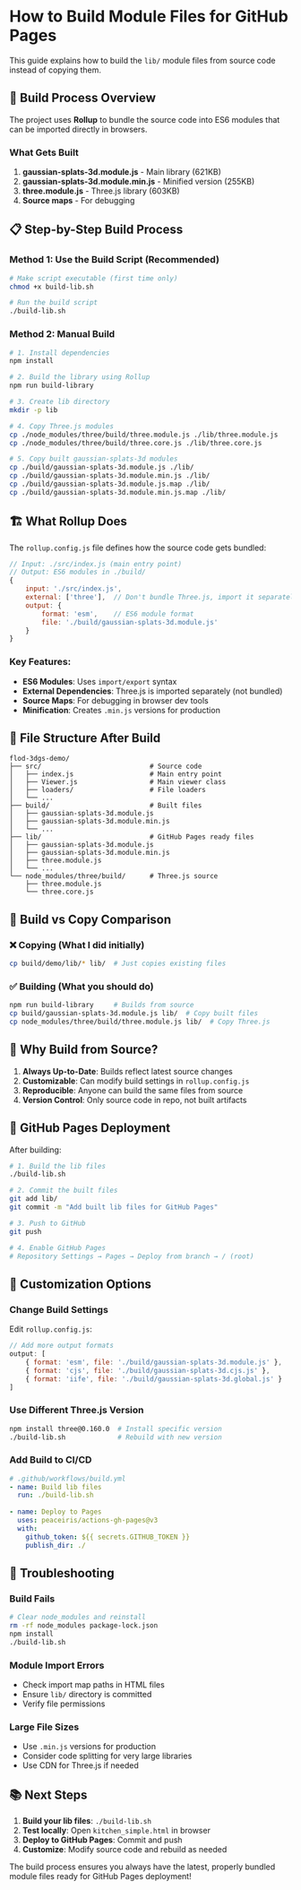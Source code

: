 # How to Build Module Files for GitHub Pages

This guide explains how to build the `lib/` module files from source code instead of copying them.

## 🔧 Build Process Overview

The project uses **Rollup** to bundle the source code into ES6 modules that can be imported directly in browsers.

### What Gets Built

1. **gaussian-splats-3d.module.js** - Main library (621KB)
2. **gaussian-splats-3d.module.min.js** - Minified version (255KB) 
3. **three.module.js** - Three.js library (603KB)
4. **Source maps** - For debugging

## 📋 Step-by-Step Build Process

### Method 1: Use the Build Script (Recommended)

```bash
# Make script executable (first time only)
chmod +x build-lib.sh

# Run the build script
./build-lib.sh
```

### Method 2: Manual Build

```bash
# 1. Install dependencies
npm install

# 2. Build the library using Rollup
npm run build-library

# 3. Create lib directory
mkdir -p lib

# 4. Copy Three.js modules
cp ./node_modules/three/build/three.module.js ./lib/three.module.js
cp ./node_modules/three/build/three.core.js ./lib/three.core.js

# 5. Copy built gaussian-splats-3d modules
cp ./build/gaussian-splats-3d.module.js ./lib/
cp ./build/gaussian-splats-3d.module.min.js ./lib/
cp ./build/gaussian-splats-3d.module.js.map ./lib/
cp ./build/gaussian-splats-3d.module.min.js.map ./lib/
```

## 🏗️ What Rollup Does

The `rollup.config.js` file defines how the source code gets bundled:

```javascript
// Input: ./src/index.js (main entry point)
// Output: ES6 modules in ./build/
{
    input: './src/index.js',
    external: ['three'],  // Don't bundle Three.js, import it separately
    output: {
        format: 'esm',    // ES6 module format
        file: './build/gaussian-splats-3d.module.js'
    }
}
```

### Key Features:
- **ES6 Modules**: Uses `import/export` syntax
- **External Dependencies**: Three.js is imported separately (not bundled)
- **Source Maps**: For debugging in browser dev tools
- **Minification**: Creates `.min.js` versions for production

## 📁 File Structure After Build

```
flod-3dgs-demo/
├── src/                           # Source code
│   ├── index.js                   # Main entry point
│   ├── Viewer.js                  # Main viewer class
│   ├── loaders/                   # File loaders
│   └── ...
├── build/                         # Built files
│   ├── gaussian-splats-3d.module.js
│   ├── gaussian-splats-3d.module.min.js
│   └── ...
├── lib/                           # GitHub Pages ready files
│   ├── gaussian-splats-3d.module.js
│   ├── gaussian-splats-3d.module.min.js
│   ├── three.module.js
│   └── ...
└── node_modules/three/build/      # Three.js source
    ├── three.module.js
    └── three.core.js
```

## 🔄 Build vs Copy Comparison

### ❌ Copying (What I did initially)
```bash
cp build/demo/lib/* lib/  # Just copies existing files
```

### ✅ Building (What you should do)
```bash
npm run build-library     # Builds from source
cp build/gaussian-splats-3d.module.js lib/  # Copy built files
cp node_modules/three/build/three.module.js lib/  # Copy Three.js
```

## 🎯 Why Build from Source?

1. **Always Up-to-Date**: Builds reflect latest source changes
2. **Customizable**: Can modify build settings in `rollup.config.js`
3. **Reproducible**: Anyone can build the same files from source
4. **Version Control**: Only source code in repo, not built artifacts

## 🚀 GitHub Pages Deployment

After building:

```bash
# 1. Build the lib files
./build-lib.sh

# 2. Commit the built files
git add lib/
git commit -m "Add built lib files for GitHub Pages"

# 3. Push to GitHub
git push

# 4. Enable GitHub Pages
# Repository Settings → Pages → Deploy from branch → / (root)
```

## 🔧 Customization Options

### Change Build Settings
Edit `rollup.config.js`:
```javascript
// Add more output formats
output: [
    { format: 'esm', file: './build/gaussian-splats-3d.module.js' },
    { format: 'cjs', file: './build/gaussian-splats-3d.cjs.js' },
    { format: 'iife', file: './build/gaussian-splats-3d.global.js' }
]
```

### Use Different Three.js Version
```bash
npm install three@0.160.0  # Install specific version
./build-lib.sh             # Rebuild with new version
```

### Add Build to CI/CD
```yaml
# .github/workflows/build.yml
- name: Build lib files
  run: ./build-lib.sh
  
- name: Deploy to Pages
  uses: peaceiris/actions-gh-pages@v3
  with:
    github_token: ${{ secrets.GITHUB_TOKEN }}
    publish_dir: ./
```

## 🐛 Troubleshooting

### Build Fails
```bash
# Clear node_modules and reinstall
rm -rf node_modules package-lock.json
npm install
./build-lib.sh
```

### Module Import Errors
- Check import map paths in HTML files
- Ensure `lib/` directory is committed
- Verify file permissions

### Large File Sizes
- Use `.min.js` versions for production
- Consider code splitting for very large libraries
- Use CDN for Three.js if needed

## 📚 Next Steps

1. **Build your lib files**: `./build-lib.sh`
2. **Test locally**: Open `kitchen_simple.html` in browser
3. **Deploy to GitHub Pages**: Commit and push
4. **Customize**: Modify source code and rebuild as needed

The build process ensures you always have the latest, properly bundled module files ready for GitHub Pages deployment!
